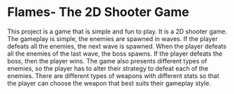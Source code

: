 # Flames- The 2D Shooter Game
This project is a game that is simple and fun to play. It is a 2D shooter game. The gameplay is simple, the enemies are spawned in waves. If the player defeats all the enemies, the next wave is spawned. When the player defeats all the enemies of the last wave, the boss spawns. If the player defeats the boss, then the player wins.
The game also presents different types of enemies, so the player has to alter their strategy to defeat each of the enemies. There are different types of weapons with different stats so that the player can choose the weapon that best suits their gameplay style.

